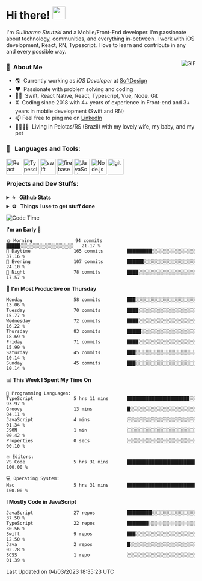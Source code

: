 # Hi there! <img src="https://github.com/TheDudeThatCode/TheDudeThatCode/blob/master/Assets/Hi.gif" width="34px" height="34px">

I'm _Guilherme Strutzki_ and a Mobile/Front-End developer. I'm passionate about technology, communities, and everything in-between. I work with iOS development, React, RN, Typescript. I love to learn and contribute in any and every possible way. 

<img align="right" alt="GIF" src="https://spotify-github-profile.vercel.app/api/view?uid=22gkdonhf4okms5x5dsdjx7sy&cover_image=true&theme=default&bar_color=09ff00&bar_color_cover=false"/>

### :space_invader: &nbsp;About Me
- :earth_americas:&nbsp; Currently working as _iOS Developer_ at [SoftDesign](https://softdesign.com.br/)
- :heart: &nbsp;Passionate with problem solving and coding
- :technologist: &nbsp;Swift, React Native, React, Typescript, Vue, Node, Git
- :hourglass_flowing_sand: &nbsp;Coding since 2018 with 4+ years of experience in Front-end and 3+ years in mobile development (Swift and RN)
- 📫  Feel free to ping me on [LinkedIn](https://www.linkedin.com/in/guilherme-strutzki/)
- :family_man_woman_girl_girl: &nbsp;Living in Pelotas/RS (Brazil) with my lovely wife, my baby, and my pet

### 🔨 &nbsp; Languages and Tools:
<a href="https://reactjs.org/" target="_blank"> <img align="left" alt="React" height ="42px" src="https://raw.githubusercontent.com/rahul-jha98/github_readme_icons/main/language_and_tools/square/react/react.svg"></a>
<a href="https://www.typescriptlang.org/" target="_blank"><img align="left" alt="Typescirpt" height ="42px" src="https://raw.githubusercontent.com/rahul-jha98/github_readme_icons/main/language_and_tools/square/typescript/typescript.svg"></a>
<a href="https://developer.apple.com/swift/" target="_blank"> <img align="left" src="https://raw.githubusercontent.com/rahul-jha98/github_readme_icons/main/language_and_tools/square/swift/swift.svg" alt="swift" height="42px"/> </a> 
<a href="https://firebase.google.com/" target="_blank"> <img align="left" src="https://raw.githubusercontent.com/rahul-jha98/github_readme_icons/main/language_and_tools/square/firebase/firebase.svg" alt="firebase" height ="42px"/> </a>
<a href="https://developer.mozilla.org/en-US/docs/Web/JavaScript" target="_blank"> <img align="left" alt="JavaScript" height ="42px"  src="https://raw.githubusercontent.com/rahul-jha98/github_readme_icons/main/language_and_tools/square/javascript/javascript.svg"> </a>
<a href="https://nodejs.org" target="_blank"><img align="left" alt="Node.js" height ="42px" src="https://raw.githubusercontent.com/rahul-jha98/github_readme_icons/main/language_and_tools/square/node/node.svg"></a>
<a href="https://git-scm.com/" target="_blank"> <img src="https://raw.githubusercontent.com/rahul-jha98/github_readme_icons/main/language_and_tools/square/git-scm/git-scm.svg" align="left" alt="git" height='42px'/> </a> </br></br>


### Projects and Dev Stuffs:

<details>	
  <summary><b>⭐ &nbsp; Github Stats</b></summary>
  <br />
  <img src="https://github-readme-stats.vercel.app/api?username=guistrutzki&show_icons=true&theme=tokyonight"/>
</details>
 
<details>	
  <br />
  <summary><b>⚙️ &nbsp; Things I use to get stuff done</b></summary>
  	<ul>
  	    <li><b>OS:</b> macOS Big Sur 11.2</li>
	    <li><b>Laptop: </b> MacBook Pro (i7, Mid 2014)</li>
  	    <li><b>Browser: </b> Chrome</li>
	    <li><b>Terminal: </b> ZSH: Oh My Zsh</li>
	    <li><b>Code Editor:</b> VScode, XCode and Android Studio</li>
	    <li><b>To Stay Updated:</b> Twitter, Youtube and Instagram.</li>
	</ul>	
</details>

<!--START_SECTION:waka-->
![Code Time](http://img.shields.io/badge/Code%20Time-1%2C257%20hrs%2021%20mins-blue)

**I'm an Early 🐤** 

```text
🌞 Morning                94 commits          █████░░░░░░░░░░░░░░░░░░░░   21.17 % 
🌆 Daytime                165 commits         █████████░░░░░░░░░░░░░░░░   37.16 % 
🌃 Evening                107 commits         ██████░░░░░░░░░░░░░░░░░░░   24.10 % 
🌙 Night                  78 commits          ████░░░░░░░░░░░░░░░░░░░░░   17.57 % 
```
📅 **I'm Most Productive on Thursday** 

```text
Monday                   58 commits          ███░░░░░░░░░░░░░░░░░░░░░░   13.06 % 
Tuesday                  70 commits          ████░░░░░░░░░░░░░░░░░░░░░   15.77 % 
Wednesday                72 commits          ████░░░░░░░░░░░░░░░░░░░░░   16.22 % 
Thursday                 83 commits          █████░░░░░░░░░░░░░░░░░░░░   18.69 % 
Friday                   71 commits          ████░░░░░░░░░░░░░░░░░░░░░   15.99 % 
Saturday                 45 commits          ███░░░░░░░░░░░░░░░░░░░░░░   10.14 % 
Sunday                   45 commits          ███░░░░░░░░░░░░░░░░░░░░░░   10.14 % 
```


📊 **This Week I Spent My Time On** 

```text
💬 Programming Languages: 
TypeScript               5 hrs 11 mins       ███████████████████████░░   93.97 % 
Groovy                   13 mins             █░░░░░░░░░░░░░░░░░░░░░░░░   04.11 % 
JavaScript               4 mins              ░░░░░░░░░░░░░░░░░░░░░░░░░   01.34 % 
JSON                     1 min               ░░░░░░░░░░░░░░░░░░░░░░░░░   00.42 % 
Properties               0 secs              ░░░░░░░░░░░░░░░░░░░░░░░░░   00.10 % 

🔥 Editors: 
VS Code                  5 hrs 31 mins       █████████████████████████   100.00 % 

💻 Operating System: 
Mac                      5 hrs 31 mins       █████████████████████████   100.00 % 
```

**I Mostly Code in JavaScript** 

```text
JavaScript               27 repos            █████████░░░░░░░░░░░░░░░░   37.50 % 
TypeScript               22 repos            ████████░░░░░░░░░░░░░░░░░   30.56 % 
Swift                    9 repos             ███░░░░░░░░░░░░░░░░░░░░░░   12.50 % 
Java                     2 repos             █░░░░░░░░░░░░░░░░░░░░░░░░   02.78 % 
SCSS                     1 repo              ░░░░░░░░░░░░░░░░░░░░░░░░░   01.39 % 
```




 Last Updated on 04/03/2023 18:35:23 UTC
<!--END_SECTION:waka-->
